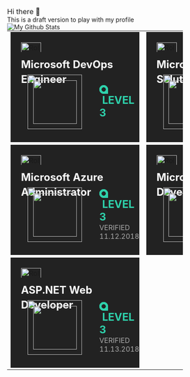 ### Hi there 👋

This is a draft version to play with my profile

![My Github Stats][githubstats]

[githubstats]: https://github-readme-stats.vercel.app/api?username=sujithq "My Github Stats"

<style>
@import url(https://cloud.typography.com/6966154/6397212/css/fonts.css);
/*! normalize.css v8.0.1 | MIT License | github.com/necolas/normalize.css *//*! normalize.css v8.0.1 | MIT License | github.com/necolas/normalize.css */.onboardingContainer---16EA-{background-color:#fff;padding:48px 118px;max-width:630px}.title---gHXum{-webkit-box-orient:vertical;-webkit-box-direction:normal;-ms-flex-direction:column;flex-direction:column;color:#1a5e56;font-size:32px;line-height:40px;font-weight:300;letter-spacing:-.45px;margin-bottom:22px}.description---1bu1x,.title---gHXum{display:-webkit-box;display:-ms-flexbox;display:flex;text-align:center}.description---1bu1x{font-size:14px;margin-bottom:28px;min-height:144px;color:#000}.descriptionContent---3PR-R{color:#181818;font-size:18px;line-height:28px;font-weight:300}.navButtonContainer---fZqWq{display:-webkit-box;display:-ms-flexbox;display:flex;margin:0 auto 24px}.nextButton---1SfmP{color:#fff;border:none;min-width:120px;height:42px;background:#1a5e56;border-radius:2px;margin:auto;cursor:pointer}.dots---19cr8{display:-webkit-box;display:-ms-flexbox;display:flex;-webkit-box-orient:vertical;-webkit-box-direction:normal;-ms-flex-direction:inline-flex;flex-direction:inline-flex;-webkit-box-pack:justify;-ms-flex-pack:justify;justify-content:space-between;min-width:80px;width:4vw;margin:auto}.dot---32cw4{border-radius:50%;border:1px solid #1a5e56;background-color:transparent;padding:0;width:100%;height:100%;cursor:pointer}.dot---32cw4.selected---3NvRD{background-color:#1a5e56}.dotContainer---3qsqd{width:9px;height:9px}.dismissButton---2f9UD{position:absolute;top:16px;right:16px}@media screen and (max-width:629px){.onboardingContainer---16EA-{font-size:12px;margin:37px auto 0;padding:24px;position:relative}.dismissButton---2f9UD{top:4px;right:4px}.title---gHXum{margin-bottom:12px;font-weight:500;font-size:18px;line-height:24px}.description---1bu1x{font-size:14px;font-weight:500;min-height:120px;margin-bottom:0}.descriptionContent---3PR-R{font-weight:400;font-size:14px;line-height:20px}.dots---19cr8{-webkit-box-pack:space-evenly;-ms-flex-pack:space-evenly;justify-content:space-evenly;max-width:100px;margin:auto}.nextButtonContainer---16ahe{width:250px}}.slideForwardEnter---3haf8{opacity:0;-webkit-transform:translateX(100%);transform:translateX(100%)}.slideForwardEnterActive---2N9ij{-webkit-transition:opacity .5s,-webkit-transform .5s;transition:opacity .5s,-webkit-transform .5s;transition:opacity .5s,transform .5s;transition:opacity .5s,transform .5s,-webkit-transform .5s}.slideForwardEnterActive---2N9ij,.slideForwardExit---2EAZe{opacity:1;-webkit-transform:translateX(0);transform:translateX(0)}.slideForwardExitActive---3b-OL{position:absolute;-webkit-transition:opacity .5s,-webkit-transform .5s;transition:opacity .5s,-webkit-transform .5s;transition:opacity .5s,transform .5s;transition:opacity .5s,transform .5s,-webkit-transform .5s}.slideBackwardEnter---Itk0B,.slideForwardExitActive---3b-OL{opacity:0;-webkit-transform:translateX(-100%);transform:translateX(-100%)}.slideBackwardEnterActive---3ijUB{-webkit-transition:opacity .5s,-webkit-transform .5s;transition:opacity .5s,-webkit-transform .5s;transition:opacity .5s,transform .5s;transition:opacity .5s,transform .5s,-webkit-transform .5s}.slideBackwardEnterActive---3ijUB,.slideBackwardExit---1sypP{opacity:1;-webkit-transform:translateX(0);transform:translateX(0)}.slideBackwardExitActive---1hKEq{position:absolute;opacity:0;-webkit-transform:translateX(100%);transform:translateX(100%);-webkit-transition:opacity .5s,-webkit-transform .5s;transition:opacity .5s,-webkit-transform .5s;transition:opacity .5s,transform .5s;transition:opacity .5s,transform .5s,-webkit-transform .5s}.overviewHeader---1X4rK{min-height:370px;background:url(https://s2.pluralsight.com/roleiq/imgs/roleiq_header_background3.svg) no-repeat;background-size:cover;-webkit-box-orient:horizontal;-ms-flex-direction:row;flex-direction:row;-webkit-box-pack:justify;-ms-flex-pack:justify;justify-content:space-between;width:100%;border-bottom:1px solid #363636}.overviewHeader---1X4rK,.roleIqHeaderText---2xAyg{display:-webkit-box;display:-ms-flexbox;display:flex;-webkit-box-direction:normal}.roleIqHeaderText---2xAyg{-webkit-box-align:start;-ms-flex-align:start;align-items:flex-start;-ms-flex-item-align:center;align-self:center;padding:45px;-webkit-box-orient:vertical;-ms-flex-direction:column;flex-direction:column;max-width:475px}.roleIqLogo---1h1IQ{height:70px;vertical-align:baseline;max-width:none}.levelProgressImage---oDbLg{display:-webkit-box;display:-ms-flexbox;display:flex;-ms-flex-item-align:center;align-self:center;-webkit-box-orient:vertical;-webkit-box-direction:normal;-ms-flex-direction:column;flex-direction:column;-webkit-box-align:center;-ms-flex-align:center;align-items:center;padding-right:57px}p.levelProgressCaption---3IOFs{font-size:18px;text-align:center;line-height:24px;margin:24px 10% 0}.headerDescription---3AAQP{padding-top:28px;font-size:24px;font-weight:400;line-height:32px}.subHeader---HwXCr{padding-top:10px;font-size:18px;font-weight:300;line-height:24px}.noRoles---3e_vU{margin:70px auto;text-align:center}@media only screen and (max-width:629px){.roleIqHeaderText---2xAyg{text-align:center;margin:auto;padding:0}.roleIqLogo---1h1IQ{margin:auto;height:34px}.overviewHeader---1X4rK{padding:24px;min-height:193px;-webkit-box-orient:vertical;-webkit-box-direction:normal;-ms-flex-direction:column;flex-direction:column}.headerDescription---3AAQP{margin:auto}}.achievedLevel---Ilrx6{font-weight:700;font-size:24px;color:#2ed1ab;fill:#2ed1ab}.finishedRoleIcon---2a6-j{width:var(--roleIconSize);height:var(--roleIconSize);top:calc((var(--levelIconSize) - var(--roleIconSize))/2);left:calc((var(--levelIconSize) - var(--roleIconSize))/2);position:absolute}.finishedRoleLevelIcon---3XEPc{width:var(--levelIconSize);height:var(--levelIconSize)}.achievedLevelContainer---327UN .roleLevelBadgeContainer---3pdys{margin-left:15px;position:relative}.achievedLevelContainer---327UN .verifiedDate---NIcTJ{color:#aaa}.roleName---3u-Yw{color:#fff;font-weight:200}.retake---1_4Tm{color:#0084bd}@media only screen and (max-width:629px){:root{--levelIconSize:40px;--roleIconSize:32px}.achievedLevel---Ilrx6{font-size:14px;line-height:14px}.finishedLearnerRoleCard---3mMxm{display:-webkit-box;display:-ms-flexbox;display:flex;-webkit-box-orient:vertical;-webkit-box-direction:normal;-ms-flex-direction:column;flex-direction:column;padding:24px;background-color:#222}.logoLevelContainer---34Gi-{display:-webkit-box;display:-ms-flexbox;display:flex;-webkit-box-pack:justify;-ms-flex-pack:justify;justify-content:space-between;-webkit-box-align:end;-ms-flex-align:end;align-items:flex-end;margin-bottom:16px}.roleIQLogo---3rfXK{width:80px}.roleName---3u-Yw{font-weight:700;font-size:14px;margin-bottom:10px;line-height:20px}.achievedLevelContainer---327UN .roleLevelBadgeContainer---3pdys{float:left;margin:8px 18px 0 0}.achievedLevelContainer---327UN .levelInformationContainer---3myRY{display:-webkit-box;display:-ms-flexbox;display:flex;-webkit-box-orient:vertical;-webkit-box-direction:normal;-ms-flex-direction:column;flex-direction:column}.achievedLevelContainer---327UN .verifiedDate---NIcTJ{font-size:12px;line-height:10px}}@media only screen and (min-width:630px){:root{--levelIconSize:125px;--roleIconSize:100px}.finishedLearnerRoleCard---3mMxm{height:100%;display:-webkit-box;display:-ms-flexbox;display:flex;-webkit-box-orient:vertical;-webkit-box-direction:normal;-ms-flex-direction:column;flex-direction:column;padding-left:24px;background-color:#222}.finishedLearnerRoleCard---3mMxm:hover{background-color:#363636}.finishedLearnerRoleCard---3mMxm .roleName---3u-Yw{font-weight:700;font-size:24px}.finishedLearnerRoleCard---3mMxm .roleIQLogo---3rfXK{height:46px;padding-top:24px;-ms-flex-item-align:start;align-self:flex-start;margin-bottom:12px}.finishedLearnerRoleCard---3mMxm .achievedLevelContainer---327UN{margin-top:auto;padding-bottom:30px;display:-webkit-box;display:-ms-flexbox;display:flex;-webkit-box-align:center;-ms-flex-align:center;align-items:center}.finishedLearnerRoleCard---3mMxm .achievedLevelContainer---327UN .levelInformationContainer---3myRY{display:-webkit-box;display:-ms-flexbox;display:flex;-webkit-box-orient:vertical;-webkit-box-direction:normal;-ms-flex-direction:column;flex-direction:column;margin-left:40px}.roleName---3u-Yw{font-size:24px;line-height:1.4;height:40px}}.container---v6_KJ{max-width:450px;padding:12px}.container---v6_KJ .title---3LXnw{font-size:24px;line-height:28px}.container---v6_KJ .content---2Ui3i{display:-webkit-box;display:-ms-flexbox;display:flex;-webkit-box-orient:vertical;-webkit-box-direction:normal;-ms-flex-direction:column;flex-direction:column;font-size:14px}.buttonRow---1bU6D{display:-webkit-box;display:-ms-flexbox;display:flex;-webkit-box-pack:end;-ms-flex-pack:end;justify-content:flex-end;padding-top:16px}.button---1OIA4{margin:8px}.copy---304Tq{padding-top:40px}.copy---304Tq h3{padding-bottom:15px;line-height:1.4;font-size:14px;font-weight:300;color:#181818}@media only screen and (max-width:629px){.copy---304Tq{padding-top:18px}}.badgeContainer---3yZ54{display:-webkit-box;display:-ms-flexbox;display:flex;white-space:nowrap}.customBadgeClass---1nRh1{-webkit-box-align:center;-ms-flex-align:center;align-items:center}.truncate---3TXwU{width:90%;white-space:nowrap;overflow:hidden;text-overflow:ellipsis}.roleContainer---2bcFU{background-color:#222;padding-top:12px}.roleContainer---2bcFU:hover{background-color:#363636}.assignedContainer---3EYAw>div>div{background-color:#eee;color:#000}.kebabContainer---2XKkY{float:right;margin-right:10px;margin-top:10px}.roleContainerHeader---1Eylz{margin:17px 0 15px;display:-webkit-box;display:-ms-flexbox;display:flex;-webkit-box-pack:justify;-ms-flex-pack:justify;justify-content:space-between}.roleContainerBody---2fY1h{padding:2px 20px 20px;color:#aaa}.roleName---6rrA5{color:#fff;font-weight:200}.roleIcon---2L3mO{max-width:110px;margin-right:10px;margin-left:24px}.roleDetails---3FJzo{display:-webkit-box;display:-ms-flexbox;display:flex}.skillNumber---1wHYP{color:#fff;padding-right:5px}.skills---IQ-Z6{margin-right:15px}.roleContainerFooter---1HZyg{color:#aaa;display:-webkit-box;display:-ms-flexbox;display:flex;-webkit-box-orient:vertical;-webkit-box-direction:normal;-ms-flex-direction:column;flex-direction:column;-webkit-box-pack:justify;-ms-flex-pack:justify;justify-content:space-between;background-color:#363636;padding:15px;min-height:78px}.retakeText---3lHJY{color:#0084bd}.roleProgress---2_kQH{height:.15em;-webkit-appearance:none;-moz-appearance:none;appearance:none;margin-bottom:-10px;width:100%;border:none}.roleProgress---2_kQH::-moz-progress-bar{background:#fff;border:none}.roleProgress---2_kQH::-webkit-progress-bar{background:#ccc;-webkit-box-shadow:0 2px 5px rgba(0,0,0,.2) inset;box-shadow:inset 0 2px 5px rgba(0,0,0,.2);border:none}.roleProgress---2_kQH::-webkit-progress-value{background:#fff;border:none}.roleProgress---2_kQH::-ms-fill{background:#fff;box-shadow:inset 0 2px 5px rgba(0,0,0,.2);border:none}@media only screen and (max-width:629px){.roleContainer---2bcFU{display:-webkit-box;display:-ms-flexbox;display:flex;-webkit-box-align:center;-ms-flex-align:center;align-items:center;-webkit-box-orient:vertical;-webkit-box-direction:normal;-ms-flex-direction:column;flex-direction:column;padding:12px 48px 0 0;width:100%}.roleIcon---2L3mO{height:40px;width:40px;margin-right:24px;margin-left:12px}.roleName---6rrA5{font-size:14px;font-weight:700;-webkit-box-pack:justify;-ms-flex-pack:justify;justify-content:space-between}.roleDetails---3FJzo,.roleName---6rrA5{display:-webkit-box;display:-ms-flexbox;display:flex;-webkit-box-align:center;-ms-flex-align:center;align-items:center}.roleDetails---3FJzo{width:100%;padding:12px 0}.roleDetails---3FJzo>*{margin-bottom:4px}.finishNow---u82LQ{color:#0084bd}.skillProgress---RyKrC{color:#aaa}.assignedContainer---3EYAw{width:100%}.assignedContainer---3EYAw>div>div{background-color:#eee;color:#000;width:100%;text-align:center}.closeButtonContainer---1yGD0{background-color:#222;float:right;margin-bottom:-48px}.mobileVerticalContainer---T6yf8{display:-webkit-box;display:-ms-flexbox;display:flex;-webkit-box-orient:vertical;-webkit-box-direction:normal;-ms-flex-direction:column;flex-direction:column}.mobileHorizontalContainer---2dCo_{display:-webkit-box;display:-ms-flexbox;display:flex;width:100%;-webkit-box-pack:justify;-ms-flex-pack:justify;justify-content:space-between}}@media only screen and (min-width:630px){.roleName---6rrA5{font-size:24px;line-height:1.4;height:40px}.assignedContainer---3EYAw{padding:0 1em}.roleDetails---3FJzo{display:-webkit-box;display:-ms-flexbox;display:flex;margin-top:45px;line-height:1}.roleIcon---2L3mO{width:5em;height:5em}}@media only screen and (max-width:629px){.learnerRoleContainer---42y8R{width:100%;margin-bottom:12px}}@media only screen and (min-width:630px){.learnerRoleContainer---42y8R{width:400px;margin:12px 24px 12px 0;min-height:337px}}.roleContainerHeader---13I8n{margin:17px 0 15px;display:-webkit-box;display:-ms-flexbox;display:flex;-webkit-box-pack:justify;-ms-flex-pack:justify;justify-content:space-between}.roleContainerBody---1ie_d{padding:2px 20px 20px;color:#aaa}.roleContainerFooter---18VXS{color:#aaa;display:-webkit-box;display:-ms-flexbox;display:flex;-webkit-box-orient:vertical;-webkit-box-direction:normal;-ms-flex-direction:column;flex-direction:column;-webkit-box-pack:justify;-ms-flex-pack:justify;justify-content:space-between;background-color:#363636;padding:15px}.kebabContainer---1hAV2{float:right;margin-right:10px;margin-top:10px}.learnerRoleContainer---3a0OB{padding:24px}.myRoles---375in{font-size:24px;font-weight:300;margin-bottom:20px}.learnerRoleList---2SL_g{display:-webkit-box;display:-ms-flexbox;display:flex;-ms-flex-wrap:wrap;flex-wrap:wrap}@media screen and (max-width:629px){.myRoles---375in{font-size:16px;font-weight:500}}.roleRowElement---12-zv>div:first-child>div{background-size:contain}.roleRowElement---12-zv>div:nth-child(2) span:first-child{max-width:80%}.roleRowElement---12-zv:hover{background-color:#222}.roleRowTitle---26uX7>div:first-child{margin-left:20px}.roleRowElement---12-zv{border-bottom:1px solid #363636}.roleListTitle---DLaJo{margin-top:18px;margin-left:24px}.roleRowTitle---26uX7{display:-webkit-box;display:-ms-flexbox;display:flex}.progressRatio---1M51-{color:#fff}.grayBullet---2AThf{color:#aaa}div[role=tablist]{border-bottom:none}@media only screen and (max-width:629px){.roleRowElement---12-zv{padding:24px 0!important}.roleRowTitle---26uX7{-webkit-box-orient:vertical;-webkit-box-direction:reverse;-ms-flex-direction:column-reverse;flex-direction:column-reverse;font-size:16px}.roleRowTitle---26uX7>div:first-child{margin:0 0 8px}}.spinnerContainer---1fDB0{display:-webkit-box;display:-ms-flexbox;display:flex;-webkit-box-pack:center;-ms-flex-pack:center;justify-content:center;margin-top:10vh}.rolesAndTabsContainer---1dxzb{padding:0 24px}.loading---1vyEX{margin-bottom:48px}.rolesContainer---TEuSu::-webkit-scrollbar{-webkit-appearance:none;width:7px}.rolesContainer---TEuSu::-webkit-scrollbar-thumb{border-radius:4px;background-color:#555;-webkit-box-shadow:0 0 1px hsla(0,0%,100%,.5)}.noRoles---142Ho{font-size:18px;text-align:center;margin-top:100px}.exploreRoles---1USyN{font-size:24px;font-weight:300;margin-top:20px}@media only screen and (min-width:630px){.tabContainer---11vVW{display:-webkit-box;display:-ms-flexbox;display:flex;-webkit-box-pack:justify;-ms-flex-pack:justify;justify-content:space-between;-webkit-box-align:center;-ms-flex-align:center;align-items:center;-webkit-box-orient:horizontal;-webkit-box-direction:normal;-ms-flex-direction:row;flex-direction:row;border-bottom:1px solid #363636}.filter---3Oxq7{margin-right:20px}.rolesContainer---TEuSu{height:480px;overflow-y:scroll;margin-bottom:20px}}@media only screen and (max-width:629px){.tabContainer---11vVW{display:-webkit-box;display:-ms-flexbox;display:flex;-webkit-box-orient:vertical;-webkit-box-direction:normal;-ms-flex-direction:column;flex-direction:column;border-bottom:1px solid #363636}.filter---3Oxq7{width:100%;margin-top:12px;margin-bottom:12px}.filter---3Oxq7 label{width:100%}.rolesContainer---TEuSu{min-height:330px}.exploreRoles---1USyN{font-size:16px;font-weight:500}}.rowHeader---Kp-BM{display:-webkit-box;display:-ms-flexbox;display:flex}.rowListTitle---YVtdJ{font-weight:300;font-size:18px}@media only screen and (min-width:1300px){.rolesContainer---TEuSu{height:768px;overflow-y:scroll}}.roleLevelBadgeContainer---8CTus .badgeIcon---1NL4y{margin-bottom:30px}.roleLevelBadgeContainer---8CTus .roleIcon---3uZGY{width:114px;height:113px;position:absolute;margin-left:13px;margin-top:13px}
/*! normalize.css v8.0.1 | MIT License | github.com/necolas/normalize.css */.levelBadge-0---ktMWJ{border:none;background-color:#555!important}.levelBadge-1---1RSVw{border:none;background-color:#1c705f!important}.levelBadge-2---3TP9B{border:none;background-color:#259980!important}.levelBadge-3---2S32E{border:none;background-color:#2ed1ab!important}/*! normalize.css v8.0.1 | MIT License | github.com/necolas/normalize.css */.skillProgressContainer---lVDLZ{display:-webkit-box;display:-ms-flexbox;display:flex;-webkit-box-orient:vertical;-webkit-box-direction:normal;-ms-flex-direction:column;flex-direction:column;-webkit-box-pack:center;-ms-flex-pack:center;justify-content:center;-webkit-box-align:center;-ms-flex-align:center;align-items:center;margin-right:100px;font-size:18px;font-weight:700}.skillProgressLogoImage---Yz5P2{width:130px;margin-right:12px}.verticalBox---2rVSi{display:-webkit-box;display:-ms-flexbox;display:flex;-webkit-box-orient:vertical;-webkit-box-direction:normal;-ms-flex-direction:column;flex-direction:column;-webkit-box-align:center;-ms-flex-align:center;align-items:center;padding:20px 25px 40px}.thumbsUp---1MbTu{font-size:50px;line-height:100px}.tooltipTitle---28nQY{font-size:24px;color:#181818;font-weight:400;margin-bottom:20px}.tooltipText---3cvg4{font-size:18px;color:#222;font-weight:300;line-height:26px;text-align:center}.tooltipText---3cvg4 span{font-weight:700}.tooltipLevelContainer---2iiou{display:-webkit-box;display:-ms-flexbox;display:flex;-ms-flex-pack:distribute;justify-content:space-around;width:100%;margin-bottom:27px}.tooltipLevelContainer---2iiou .tooltipLevel----Q0YM{display:-webkit-box;display:-ms-flexbox;display:flex;-webkit-box-orient:vertical;-webkit-box-direction:normal;-ms-flex-direction:column;flex-direction:column;-webkit-box-pack:center;-ms-flex-pack:center;justify-content:center;-webkit-box-align:center;-ms-flex-align:center;align-items:center}.tooltipLevelContainer---2iiou .tooltipLevel----Q0YM .iconContainer---1Tk97{position:relative}.tooltipLevelContainer---2iiou .tooltipLevel----Q0YM .iconContainer---1Tk97 .badgeIcon---3zqPw{height:100px;width:100px;margin-bottom:10px}.tooltipLevelContainer---2iiou .tooltipLevel----Q0YM .iconContainer---1Tk97 .roleIcon---1TGmB{width:74px;height:74px;position:absolute;left:13px;top:13px}.progressPercentage---_9N4d{display:-webkit-box;display:-ms-flexbox;display:flex;-webkit-box-align:center;-ms-flex-align:center;align-items:center}.informationIcon---3j8sO{display:-webkit-box;display:-ms-flexbox;display:flex;-webkit-box-orient:vertical;-webkit-box-direction:normal;-ms-flex-direction:column;flex-direction:column}.informationIconContainer---3NHoX{width:64px;height:32px}.logoContainer---3PeF2{margin-left:18px;margin-bottom:20px;display:-webkit-box;display:-ms-flexbox;display:flex;-webkit-box-align:center;-ms-flex-align:center;align-items:center;-webkit-box-pack:center;-ms-flex-pack:center;justify-content:center}.logoContainer---3PeF2 *{z-index:100!important}.levelBadge-0---d1Om4{border:none;background-color:#555!important}.levelBadge-1---dLrWk{border:none;background-color:#1c705f!important}.levelBadge-2---bFger{border:none;background-color:#259980!important}.levelBadge-3---NK3ay{border:none;background-color:#2ed1ab!important}.breadcrumbContainer---1lDxx{width:0}.breadcrumbContainer---1lDxx a{text-decoration:none;-ms-flex-item-align:start;align-self:flex-start}.breadcrumbContainer---1lDxx button:hover{background:#363636}

/*! normalize.css v8.0.1 | MIT License | github.com/necolas/normalize.css */.progressContainer---1jNVg{background-color:#259980;height:80px;margin:20px -10px 0;display:-webkit-box;display:-ms-flexbox;display:flex;-webkit-box-orient:vertical;-webkit-box-direction:normal;-ms-flex-direction:column;flex-direction:column;-webkit-box-pack:center;-ms-flex-pack:center;justify-content:center;text-align:center;border-radius:2px}/*! normalize.css v8.0.1 | MIT License | github.com/necolas/normalize.css */.levelBadge-0---29cHh{border:none;background-color:#555!important}.levelBadge-1---3PlRO{border:none;background-color:#1c705f!important}.levelBadge-2---1EjeC{border:none;background-color:#259980!important}.levelBadge-3---1EP-M{border:none;background-color:#2ed1ab!important}.verifiedText---2Wf6E{margin:8px 0 0 12px;color:#aaa}.badgeContainer---1eHJS{padding-right:4px}.completeContainer---lL4mq{background-color:#222;min-height:80px;margin:20px -10px 0;border-radius:2px;-webkit-box-orient:horizontal;-ms-flex-direction:row;flex-direction:row;-webkit-box-pack:justify;-ms-flex-pack:justify;justify-content:space-between;padding:10px}.completeContainer---lL4mq,.completeContainer---lL4mq div{display:-webkit-box;display:-ms-flexbox;display:flex;-webkit-box-direction:normal}.completeContainer---lL4mq div{-webkit-box-orient:vertical;-ms-flex-direction:column;flex-direction:column;-webkit-box-pack:center;-ms-flex-pack:center;justify-content:center}/*! normalize.css v8.0.1 | MIT License | github.com/necolas/normalize.css */html{line-height:1.15}body{margin:0}main{display:block}h1{font-size:2em;margin:.67em 0}hr{-webkit-box-sizing:content-box;box-sizing:content-box;height:0;overflow:visible}pre{font-family:monospace,monospace;font-size:1em}a{background-color:transparent}abbr[title]{border-bottom:none;text-decoration:underline;-webkit-text-decoration:underline dotted;text-decoration:underline dotted}b,strong{font-weight:bolder}code,kbd,samp{font-family:monospace,monospace;font-size:1em}small{font-size:80%}sub,sup{font-size:75%;line-height:0;position:relative;vertical-align:baseline}sub{bottom:-.25em}sup{top:-.5em}img{border-style:none}button,input,optgroup,select,textarea{font-size:100%;line-height:1.15;margin:0}button,input{overflow:visible}button,select{text-transform:none}[type=button],[type=reset],[type=submit],button{-webkit-appearance:button}[type=button]::-moz-focus-inner,[type=reset]::-moz-focus-inner,[type=submit]::-moz-focus-inner,button::-moz-focus-inner{border-style:none;padding:0}[type=button]:-moz-focusring,[type=reset]:-moz-focusring,[type=submit]:-moz-focusring,button:-moz-focusring{outline:1px dotted ButtonText}fieldset{padding:.35em .75em .625em}legend{-webkit-box-sizing:border-box;box-sizing:border-box;color:inherit;display:table;max-width:100%;padding:0;white-space:normal}progress{vertical-align:baseline}textarea{overflow:auto}[type=checkbox],[type=radio]{-webkit-box-sizing:border-box;box-sizing:border-box;padding:0}[type=number]::-webkit-inner-spin-button,[type=number]::-webkit-outer-spin-button{height:auto}[type=search]{-webkit-appearance:textfield;outline-offset:-2px}[type=search]::-webkit-search-decoration{-webkit-appearance:none}::-webkit-file-upload-button{-webkit-appearance:button;font:inherit}details{display:block}summary{display:list-item}[hidden],template{display:none}html{-webkit-box-sizing:border-box;box-sizing:border-box;-webkit-text-size-adjust:100%;-moz-text-size-adjust:100%;-ms-text-size-adjust:100%;text-size-adjust:100%;font-family:Gotham SSm A,Gotham SSm B,sans-serif;font-size:.875em;font-weight:400;line-height:1.71429}*,:after,:before{-webkit-box-sizing:inherit;box-sizing:inherit}address,blockquote,dl,fieldset,figure,h1,h2,h3,h4,h5,h6,hr,ol,p,pre,table,ul{margin:0}h1,h2,h3,h4,h5,h6{font-weight:400}dd,ol,ul{margin-left:24px;line-height:24px}ol,ul{padding-left:0}li>ol,li>ul{margin-bottom:0}img{max-width:100%;vertical-align:middle}img[height],img[width]{max-width:none}button,input,optgroup,select,textarea{font-family:inherit}a{text-decoration:none}#psds-dialog__overlay{z-index:9999}.pageHeading---i-v48{background:url(https://s2.pluralsight.com/roleiq/imgs/roleiq_header_background3.svg) no-repeat;background-size:cover;display:-webkit-box;display:-ms-flexbox;display:flex;-webkit-box-orient:horizontal;-webkit-box-direction:normal;-ms-flex-direction:row;flex-direction:row;-webkit-box-pack:justify;-ms-flex-pack:justify;justify-content:space-between;width:100%;padding:2.5em 0 2.5em 2.5em}@media (-ms-high-contrast:active),(min-width:1600px) and (-ms-high-contrast:none){.pageHeading---i-v48{max-width:1360px}}.navigationBadgeContainer---1cUGt{display:-webkit-box;display:-ms-flexbox;display:flex;-webkit-box-orient:vertical;-webkit-box-direction:normal;-ms-flex-direction:column;flex-direction:column;-webkit-box-pack:start;-ms-flex-pack:start;justify-content:flex-start;width:100%}.navigation---384Ig{width:0}.navigation---384Ig a{text-decoration:none;-ms-flex-item-align:start;align-self:flex-start}.navigation---384Ig button:hover{background:#363636}.roleName---H51aZ{font-size:36px;font-weight:300}.roleDetails---3aPIZ{font-size:14px;color:#aaa}.messageDetails---1o7R5{font-size:14px;color:#ccc}.badgeContainer---1l_jk{padding:8px 0;display:-webkit-box;display:-ms-flexbox;display:flex}.badgeContainer---1l_jk>*{margin-left:16px}.logoContainer---1XdZ6{margin-right:18px;margin-top:12px;display:-webkit-box;display:-ms-flexbox;display:flex;-webkit-box-align:start;-ms-flex-align:start;align-items:flex-start}.skillProgressLogoImage---11fX-{width:180px;min-width:100px}.levelBadgeAlign---N7yDK{padding-top:12px;display:-webkit-box;display:-ms-flexbox;display:flex}.horizontalFlexContainer---3_4r-{-webkit-box-pack:justify;-ms-flex-pack:justify;justify-content:space-between;-webkit-box-align:start;-ms-flex-align:start;align-items:flex-start;-webkit-box-orient:vertical;-webkit-box-direction:normal;-ms-flex-direction:column;flex-direction:column}.horizontalFlexContainer---3_4r-,.title---3Iz1z{display:-webkit-box;display:-ms-flexbox;display:flex}.title---3Iz1z{-webkit-box-align:center;-ms-flex-align:center;align-items:center;margin-top:.5em}.assignedContainer---3PswZ{margin-top:2em;margin-right:1em}.assignedContainer---3PswZ>div>div{background-color:#eee;color:#000}.levelBadge-0---3DmZb{border:none;background-color:#555!important}.levelBadge-1---2HteL{border:none;background-color:#1c705f!important}.levelBadge-2---hEhND{border:none;background-color:#259980!important}.levelBadge-3---2WupB{border:none;background-color:#2ed1ab!important}.mobileBadgeContainer---2nJhP{display:-webkit-box;display:-ms-flexbox;display:flex;margin-right:18px;-webkit-box-pack:justify;-ms-flex-pack:justify;justify-content:space-between}.mobileBadgesLeft---1D-OS{display:-webkit-box;display:-ms-flexbox;display:flex;-webkit-box-pack:start;-ms-flex-pack:start;justify-content:flex-start;-webkit-box-align:center;-ms-flex-align:center;align-items:center}@media (max-width:629px){.title---3Iz1z{display:-webkit-box;display:-ms-flexbox;display:flex;-webkit-box-orient:vertical;-webkit-box-direction:reverse;-ms-flex-direction:column-reverse;flex-direction:column-reverse;-webkit-box-align:start;-ms-flex-align:start;align-items:flex-start}.pageHeading---i-v48{padding:20px 20px 0}.navigationContainer---24SS3{display:-webkit-box;display:-ms-flexbox;display:flex;-webkit-box-orient:horizontal;-webkit-box-direction:normal;-ms-flex-direction:row;flex-direction:row;-webkit-box-pack:justify;-ms-flex-pack:justify;justify-content:space-between}.roleName---H51aZ{font-size:24px}.roleDetails---3aPIZ{font-size:12px}.skillProgressLogoImage---11fX-{width:90px}.badgeContainer---1l_jk>*{margin-left:0}.assignedContainer---3PswZ{margin-top:0}}.skillName---28QKM{line-height:30px;font-weight:300;white-space:nowrap;overflow:hidden;text-overflow:ellipsis}.skill-assessment-container---27K03{display:-webkit-box;display:-ms-flexbox;display:flex;-webkit-box-orient:vertical;-webkit-box-direction:normal;-ms-flex-direction:column;flex-direction:column;-webkit-box-align:center;-ms-flex-align:center;align-items:center;margin-left:10px}.skill-assessment-container---27K03 .skill-assessment-score-badge---21cwd{-webkit-box-orient:horizontal;-webkit-box-direction:normal;-ms-flex-direction:row;flex-direction:row}.assessmentIcon---1oI_i{max-width:40px}.userIsNotTabbing---1WvyY:focus{outline:none}.skillIQCompleted---Bgz1M{width:15px;height:15px;float:right;margin-left:-15px}.skillRowWrapper---180Mp{border:none;background-color:transparent;color:#fff;padding:0}.skillRowWrapper---180Mp:hover{background-color:#222;cursor:pointer}.skillRow---I7UM1{display:-webkit-box;display:-ms-flexbox;display:flex;-webkit-box-align:center;-ms-flex-align:center;align-items:center;border-radius:5px;padding-top:3px;padding-bottom:3px;position:relative;height:68px}.skillRow---I7UM1.selected---2zfcB{background-color:#313131;border-radius:0;background-size:100%}.skillNameAndRetake---3XyUB{text-align:left;max-width:225px}@media only screen and (min-width:630px){.skillRow---I7UM1.selected---2zfcB{background:url(https://s2.pluralsight.com/roleiq/imgs/roleiq-skillrow-selected.png) no-repeat;width:112.5%}.nameAndScore---QGAG4{display:-webkit-box;display:-ms-flexbox;display:flex;-webkit-box-orient:vertical;-webkit-box-direction:normal;-ms-flex-direction:column;flex-direction:column;margin-right:12px;width:335px}}@media only screen and (max-width:629px){.nameAndScore---QGAG4{display:-webkit-box;display:-ms-flexbox;display:flex;-webkit-box-orient:vertical;-webkit-box-direction:normal;-ms-flex-direction:column;flex-direction:column;width:100%;margin-right:20px}.skillInformation---1gDa7{width:100%}}.selectedGradient---h5Ger{content:"";height:90%;position:absolute;width:4px;background:#0084bd;margin-right:20px;top:0;margin-top:4px;margin-bottom:4px}progress{height:.2em;background:grey;border-radius:10px;margin-top:5px;margin-bottom:12px;width:350px}.skillInformation---1gDa7{display:-webkit-box;display:-ms-flexbox;display:flex;-webkit-box-pack:justify;-ms-flex-pack:justify;justify-content:space-between;-webkit-box-align:center;-ms-flex-align:center;align-items:center}.skillBadge---wgXch{margin-left:auto}.score---2h3Os{margin-left:10px}.skillIQProgress---1-drc{-webkit-appearance:none;-moz-appearance:none;appearance:none;border:none}.skillIQProgress---1-drc::-moz-progress-bar{background:#fff;border:none}.skillIQProgress---1-drc::-webkit-progress-bar{background:#555;-webkit-box-shadow:0 2px 5px rgba(0,0,0,.2) inset;box-shadow:inset 0 2px 5px rgba(0,0,0,.2);border:none}.skillIQProgress---1-drc::-webkit-progress-value{background:#fff;border:none}.skillIQProgress---1-drc::-ms-fill{background:#fff;box-shadow:inset 0 2px 5px rgba(0,0,0,.2);border:none}.skillIcon---2ArlF{width:4em;height:4em;margin-right:.5em;margin-left:1em}.retakeText---10VYO{text-align:left;color:#aaa}.header---2zkPZ{padding:15px 0 0 28px;font-size:24px;font-weight:300;line-height:32px}.skillListContainer---3xSLo{margin-right:30px}.skillCopy---3ZKvl{color:#aaa;font-size:12px;margin-left:28px;margin-bottom:15px}.optionalList---1kVQy,.skillList---1VQ3T{display:-webkit-box;display:-ms-flexbox;display:flex;-webkit-box-orient:vertical;-webkit-box-direction:normal;-ms-flex-direction:column;flex-direction:column;background:#181818}.optionalList---1kVQy{margin-bottom:20px}.optionalSkillToggler---2MtQE{color:#aaa;padding-left:25px;font-size:14px;height:40px;background-color:#222;line-height:40px;width:107%;margin-top:5px;cursor:pointer}.optionalSkillToggler---2MtQE:hover{color:#fff}.requiredHeader---2CNP3{color:#aaa;padding-left:25px;font-size:14px;height:40px;background-color:#222;line-height:40px;width:107%;margin:5px 0}.drawerContainer---3HQ-5{width:100%}.drawerContainer---3HQ-5>div:first-child{border-top:0}.drawerContainer---3HQ-5>div>div:first-child{width:107%}.drawerContainer---3HQ-5>div>div:first-child>div{background-color:#222;padding-left:0}.drawerContainer---3HQ-5>div>div:nth-child(2){width:100%}@media screen and (max-width:629px){.skillListContainer---3xSLo{width:100%;margin-right:5px}.drawerContainer---3HQ-5>div>div:first-child{width:100%}}.skillContainer---3H6g2{display:-webkit-box;display:-ms-flexbox;display:flex;-webkit-box-align:left;-ms-flex-align:left;align-items:left;-webkit-box-orient:vertical;-webkit-box-direction:normal;-ms-flex-direction:column;flex-direction:column;width:100%;background-color:#222;padding:12px 12px 12px 8px;margin:6px auto}.skillIcon---1VpIn{height:60px;width:60px;margin-right:10px}.skillName---2LWpl{color:#fff;font-size:14px;font-weight:700;-webkit-box-pack:justify;-ms-flex-pack:justify;justify-content:space-between}.skillDetails---1a2RT,.skillName---2LWpl{display:-webkit-box;display:-ms-flexbox;display:flex;-webkit-box-align:center;-ms-flex-align:center;align-items:center}.skillDetails---1a2RT{width:100%;padding:12px 0}.skillDetails---1a2RT>*{margin-bottom:4px}.novice---1nKf4{color:#ffc200}.novice---1nKf4,.proficient---4jhr2{display:-webkit-box;display:-ms-flexbox;display:flex}.proficient---4jhr2{color:#86ce21}.expert---BDwSF{display:-webkit-box;display:-ms-flexbox;display:flex;color:#26c1fb}.subText---TB2tH{color:#aaa}.retake---FHIN3{margin-top:20px}.retake---FHIN3 button{width:100%}.cardsContainer---jDc3x{width:100%;padding:10px}.listTitle---1KJPI{margin:36px 10px 10px;font-size:16px;font-weight:700}.cardList---3OdWR,.skillScoreGraphContainer---31OgN{display:-webkit-box;display:-ms-flexbox;display:flex;-webkit-box-orient:vertical;-webkit-box-direction:normal;-ms-flex-direction:column;flex-direction:column}.skillScoreGraphContainer---31OgN{background:#222;width:100%}.skillScoreGraphTitle---3-tCI{display:-webkit-box;display:-ms-flexbox;display:flex;-webkit-box-orient:vertical;-webkit-box-direction:normal;-ms-flex-direction:column;flex-direction:column;font-size:24px;font-weight:300;border-bottom:1px solid #363636;margin-left:69px;margin-right:69px;padding:18px 0 10px}.skillNameAndBadge---1SlbI{display:-webkit-box;display:-ms-flexbox;display:flex;-webkit-box-align:center;-ms-flex-align:center;align-items:center}.skillVerifiedDate---3tjGl{color:#ccc;font-size:14px;padding-left:4.8em}.scoreGraphWrapper---1btWm{position:relative;display:-webkit-box;display:-ms-flexbox;display:flex;-webkit-box-orient:vertical;-webkit-box-direction:normal;-ms-flex-direction:column;flex-direction:column}.scoreGraphWrapper---1btWm>div:first-child{margin-top:25px}.scoreGraphWrapper---1btWm.opaque---1LnIR>div>div>div{opacity:.5}.scoreGraph---2mqLX{margin-left:49px}.additionalGraphElement---FgCxf{display:-webkit-box;display:-ms-flexbox;display:flex;font-weight:300}.additionalGraphElement---FgCxf .assessmentButton---38Hiz{-ms-flex-item-align:center;align-self:center}.additionalGraphElement---FgCxf button{-webkit-transition:none;transition:none}.measureNow---1Qm04{-webkit-box-orient:vertical;-webkit-box-direction:normal;-ms-flex-direction:column;flex-direction:column;text-align:center;font-size:16px;top:100px;left:400px;position:absolute;z-index:4;-webkit-transform:translate(-45%,-50%);transform:translate(-45%,-50%)}.measureNow---1Qm04 .assessmentButton---38Hiz{margin-top:24px;-ms-flex-item-align:center;align-self:center}.measureNow---1Qm04 .skillScoreGraphQuestion---SR3RF{font-size:24px;font-weight:500}.retake---2VuPk{border-top:1px solid #363636;margin-left:69px;margin-right:69px;-webkit-box-align:center;-ms-flex-align:center;align-items:center;padding:10px 0;width:84%;-webkit-box-pack:space-evenly;-ms-flex-pack:space-evenly;justify-content:space-evenly}.retake---2VuPk p{font-size:14px;font-weight:400}.retake---2VuPk .assessmentButton---38Hiz{-ms-flex-item-align:center;align-self:center;font-weight:400}.retake---2VuPk .skillScoreGraphQuestion---SR3RF{font-size:14px;font-weight:400}.assessmentIcon---3Q06i{-ms-flex-item-align:start;align-self:flex-start;width:56px;height:56px;margin-right:10px}.additionalHeaderInformationContainer---1v6Qv{font-size:14px;margin-left:auto}.scoreHistoryGraphContainer---1x8V9{margin-top:60px}.graphBottomContent---35Wzj{margin-left:69px;margin-right:69px;border-top:1px solid #363636;padding:15px;display:-webkit-box;display:-ms-flexbox;display:flex;-webkit-box-orient:vertical;-webkit-box-direction:normal;-ms-flex-direction:column;flex-direction:column}.content---2YY6u{-ms-flex-item-align:center;align-self:center;text-align:center;width:100%}.detailsButton---1yng3{margin-top:16px}.takenContainer---pFqPO{display:-webkit-box;display:-ms-flexbox;display:flex;-webkit-box-align:center;-ms-flex-align:center;align-items:center;-webkit-box-pack:center;-ms-flex-pack:center;justify-content:center;margin-top:18px;margin-bottom:36px}.takenContainer---pFqPO .takenContent---3Couu{width:70%}.takenContent---3Couu{font-size:18px}.skillListContainer---2_qNA{display:-webkit-box;display:-ms-flexbox;display:flex;-webkit-box-orient:horizontal;-webkit-box-direction:normal;-ms-flex-direction:row;flex-direction:row;width:100%}.dialog---15ftD,.subDialog---1CO2m{text-align:center;font-weight:400}.dialog---15ftD{margin:20px 0}@media only screen and (min-width:630px){.levels---1lPz8{display:-webkit-box;display:-ms-flexbox;display:flex;-webkit-box-pack:justify;-ms-flex-pack:justify;justify-content:space-between}.level---2KZ86{width:140px}}@media only screen and (max-width:629px){.levels---1lPz8{display:-webkit-box;display:-ms-flexbox;display:flex;-webkit-box-orient:vertical;-webkit-box-direction:normal;-ms-flex-direction:column;flex-direction:column;-webkit-box-pack:justify;-ms-flex-pack:justify;justify-content:space-between}}.level---2KZ86{padding:15px;border-radius:8px;background-color:#fff;margin:8px}.selected---3Mnsf{background-color:#137bc2;color:#fff}.buttons---26SqN{display:-webkit-box;display:-ms-flexbox;display:flex;margin-top:30px;-webkit-box-pack:center;-ms-flex-pack:center;justify-content:center}.button---2Iynt{margin-left:20px}.celebrationPageContainer---3scuI{text-align:center}.celebrationPageContainer---3scuI h1{font-weight:500;font-size:36px;margin-top:80px}.badgeRowContainer---3kaCZ{margin:80px 20% 140px;display:-webkit-box;display:-ms-flexbox;display:flex;-ms-flex-pack:distribute;justify-content:space-around}.badgeContainer---2qMpW{height:130px;-webkit-filter:brightness(35%);-moz-filter:brightness(35%);filter:url(#brightness);filter:url('data:image/svg+xml;charset=utf-8,<svg xmlns="http://www.w3.org/2000/svg"><filter id="filter"><feComponentTransfer color-interpolation-filters="sRGB"><feFuncR type="linear" slope="0.35" /><feFuncG type="linear" slope="0.35" /><feFuncB type="linear" slope="0.35" /></feComponentTransfer></filter></svg>#filter');filter:brightness(35%)}.achievedBadgeContainer---1xU2x{height:150px;-webkit-transform:scale(1.4);transform:scale(1.4)}.levelBadge-0---2TPb4,.levelBadge-1---OUB0H{border:none;background-color:#1c705f}.levelBadge-2---3mDkS{border:none;background-color:#259980}.levelBadge-3---207r-{border:none;background-color:#2ed1ab}.celebrationText---1xkqe{font-size:18px}.celebrationText---1xkqe>p{margin-top:50px}.achievedLevelText---2y35P{font-weight:700}.footer---31We8{margin-top:50px;margin-bottom:20px}@-webkit-keyframes ShineAnimation---enGHA{0%{background-repeat:no-repeat;background-image:-webkit-linear-gradient(top left,hsla(0,0%,100%,0) 0,hsla(0,0%,100%,0) 45%,hsla(0,0%,100%,.5) 48%,hsla(0,0%,100%,.8) 50%,hsla(0,0%,100%,.5) 52%,hsla(0,0%,100%,0) 57%,hsla(0,0%,100%,0));background-position:-200px -300px}to{background-repeat:no-repeat;background-position:275px 450px}}.shine---sBwQJ{width:100%;border-radius:50%;-webkit-animation-name:ShineAnimation---enGHA;-webkit-animation-duration:5s;-webkit-animation-iteration-count:10;-webkit-animation-timing-function:cubic-bezier(.12,.89,.98,.47);z-index:1000;width:140px;height:140px;position:absolute;top:0;left:0}@media screen and (max-width:629px){.badgeRowContainer---3kaCZ{margin:80px 20px 140px}.celebrationText---1xkqe{font-size:14px}.celebrationPageContainer---3scuI h1{font-size:24px}}
</style>

<table>
  <tr>
    <td><div class="finishedLearnerRoleCard---3mMxm"><img class="roleIQLogo---3rfXK" src="https://s2.pluralsight.com/roleiq/imgs/roleiq-logotype-dark2.svg" alt="RoleIQ Logo"><div class="roleName---3u-Yw" aria-label="Role: Microsoft DevOps Engineer">Microsoft DevOps Engineer</div><div class="achievedLevelContainer---327UN"><div class="roleLevelBadgeContainer---3pdys"><img class="finishedRoleIcon---2a6-j" src="https://s2.pluralsight.com/roleiq-leader/badges/prod/badge_azure_developer4.svg" alt=""><img class="finishedRoleLevelIcon---3XEPc" src="https://s2.pluralsight.com/roleiq/imgs/level3_level_fill.svg" alt=""></div><div class="levelInformationContainer---3myRY"><span class="achievedLevel---Ilrx6" aria-label="Achieved level: Level 3"><svg width="20px" height="20px" viewBox="0 0 20 20" version="1.1"><defs><path d="M22,12 L22,22 L12,22 C6.4771525,22 2,17.5228475 2,12 C2,6.4771525 6.4771525,2 12,2 C17.5228475,2 22,6.4771525 22,12 Z M12,17 C14.7614237,17 17,14.7614237 17,12 C17,9.23857625 14.7614237,7 12,7 C9.23857625,7 7,9.23857625 7,12 C7,14.7614237 9.23857625,17 12,17 Z" id="path-1"></path></defs><g stroke="none" stroke-width="1" fill="none" fill-rule="evenodd"><g transform="translate(-82.000000, -850.000000)"><g transform="translate(80.000000, 848.000000)"><mask id="mask-2" fill="white"><use xlink:href="#path-1"></use></mask><use id="iq" class="achievedLevel---Ilrx6" fill-rule="evenodd" xlink:href="#path-1"></use><g class="achievedLevel---Ilrx6" mask="url(#mask-2)" fill-rule="evenodd"><rect x="0" y="0" width="24" height="24"></rect></g></g></g></g></svg>&nbsp;LEVEL 3</span></div></div></div></td>
    <td><div class="finishedLearnerRoleCard---3mMxm"><img class="roleIQLogo---3rfXK" src="https://s2.pluralsight.com/roleiq/imgs/roleiq-logotype-dark2.svg" alt="RoleIQ Logo"><div class="roleName---3u-Yw" aria-label="Role: Microsoft Azure Solutions Architect">Microsoft Azure Solutions Architect</div><div class="achievedLevelContainer---327UN"><div class="roleLevelBadgeContainer---3pdys"><img class="finishedRoleIcon---2a6-j" src="https://s2.pluralsight.com/roleiq-leader/badges/prod/badge_azure_architect4.svg" alt=""><img class="finishedRoleLevelIcon---3XEPc" src="https://s2.pluralsight.com/roleiq/imgs/level3_level_fill.svg" alt=""></div><div class="levelInformationContainer---3myRY"><span class="achievedLevel---Ilrx6" aria-label="Achieved level: Level 3"><svg width="20px" height="20px" viewBox="0 0 20 20" version="1.1"><defs><path d="M22,12 L22,22 L12,22 C6.4771525,22 2,17.5228475 2,12 C2,6.4771525 6.4771525,2 12,2 C17.5228475,2 22,6.4771525 22,12 Z M12,17 C14.7614237,17 17,14.7614237 17,12 C17,9.23857625 14.7614237,7 12,7 C9.23857625,7 7,9.23857625 7,12 C7,14.7614237 9.23857625,17 12,17 Z" id="path-1"></path></defs><g stroke="none" stroke-width="1" fill="none" fill-rule="evenodd"><g transform="translate(-82.000000, -850.000000)"><g transform="translate(80.000000, 848.000000)"><mask id="mask-2" fill="white"><use xlink:href="#path-1"></use></mask><use id="iq" class="achievedLevel---Ilrx6" fill-rule="evenodd" xlink:href="#path-1"></use><g class="achievedLevel---Ilrx6" mask="url(#mask-2)" fill-rule="evenodd"><rect x="0" y="0" width="24" height="24"></rect></g></g></g></g></svg>&nbsp;LEVEL 3</span><span class="verifiedDate---NIcTJ">VERIFIED 11.12.2018</span></div></div></div></td>
  </tr>
  <tr>
    <td><div class="finishedLearnerRoleCard---3mMxm"><img class="roleIQLogo---3rfXK" src="https://s2.pluralsight.com/roleiq/imgs/roleiq-logotype-dark2.svg" alt="RoleIQ Logo"><div class="roleName---3u-Yw" aria-label="Role: Microsoft Azure Administrator">Microsoft Azure Administrator</div><div class="achievedLevelContainer---327UN"><div class="roleLevelBadgeContainer---3pdys"><img class="finishedRoleIcon---2a6-j" src="https://s2.pluralsight.com/roleiq-leader/badges/prod/badge_azure_administrator4.svg" alt=""><img class="finishedRoleLevelIcon---3XEPc" src="https://s2.pluralsight.com/roleiq/imgs/level3_level_fill.svg" alt=""></div><div class="levelInformationContainer---3myRY"><span class="achievedLevel---Ilrx6" aria-label="Achieved level: Level 3"><svg width="20px" height="20px" viewBox="0 0 20 20" version="1.1"><defs><path d="M22,12 L22,22 L12,22 C6.4771525,22 2,17.5228475 2,12 C2,6.4771525 6.4771525,2 12,2 C17.5228475,2 22,6.4771525 22,12 Z M12,17 C14.7614237,17 17,14.7614237 17,12 C17,9.23857625 14.7614237,7 12,7 C9.23857625,7 7,9.23857625 7,12 C7,14.7614237 9.23857625,17 12,17 Z" id="path-1"></path></defs><g stroke="none" stroke-width="1" fill="none" fill-rule="evenodd"><g transform="translate(-82.000000, -850.000000)"><g transform="translate(80.000000, 848.000000)"><mask id="mask-2" fill="white"><use xlink:href="#path-1"></use></mask><use id="iq" class="achievedLevel---Ilrx6" fill-rule="evenodd" xlink:href="#path-1"></use><g class="achievedLevel---Ilrx6" mask="url(#mask-2)" fill-rule="evenodd"><rect x="0" y="0" width="24" height="24"></rect></g></g></g></g></svg>&nbsp;LEVEL 3</span><span class="verifiedDate---NIcTJ">VERIFIED 11.12.2018</span></div></div></div></td>
    <td><div class="finishedLearnerRoleCard---3mMxm"><img class="roleIQLogo---3rfXK" src="https://s2.pluralsight.com/roleiq/imgs/roleiq-logotype-dark2.svg" alt="RoleIQ Logo"><div class="roleName---3u-Yw" aria-label="Role: Microsoft Azure Developer">Microsoft Azure Developer</div><div class="achievedLevelContainer---327UN"><div class="roleLevelBadgeContainer---3pdys"><img class="finishedRoleIcon---2a6-j" src="https://s2.pluralsight.com/roleiq-leader/badges/prod/badge_azure_developer4.svg" alt=""><img class="finishedRoleLevelIcon---3XEPc" src="https://s2.pluralsight.com/roleiq/imgs/level3_level_fill.svg" alt=""></div><div class="levelInformationContainer---3myRY"><span class="achievedLevel---Ilrx6" aria-label="Achieved level: Level 3"><svg width="20px" height="20px" viewBox="0 0 20 20" version="1.1"><defs><path d="M22,12 L22,22 L12,22 C6.4771525,22 2,17.5228475 2,12 C2,6.4771525 6.4771525,2 12,2 C17.5228475,2 22,6.4771525 22,12 Z M12,17 C14.7614237,17 17,14.7614237 17,12 C17,9.23857625 14.7614237,7 12,7 C9.23857625,7 7,9.23857625 7,12 C7,14.7614237 9.23857625,17 12,17 Z" id="path-1"></path></defs><g stroke="none" stroke-width="1" fill="none" fill-rule="evenodd"><g transform="translate(-82.000000, -850.000000)"><g transform="translate(80.000000, 848.000000)"><mask id="mask-2" fill="white"><use xlink:href="#path-1"></use></mask><use id="iq" class="achievedLevel---Ilrx6" fill-rule="evenodd" xlink:href="#path-1"></use><g class="achievedLevel---Ilrx6" mask="url(#mask-2)" fill-rule="evenodd"><rect x="0" y="0" width="24" height="24"></rect></g></g></g></g></svg>&nbsp;LEVEL 3</span><span class="verifiedDate---NIcTJ">VERIFIED 11.11.2018</span></div></div></div></td>
  </tr>
  <tr>
    <td><div class="finishedLearnerRoleCard---3mMxm"><img class="roleIQLogo---3rfXK" src="https://s2.pluralsight.com/roleiq/imgs/roleiq-logotype-dark2.svg" alt="RoleIQ Logo"><div class="roleName---3u-Yw" aria-label="Role: ASP.NET Web Developer">ASP.NET Web Developer</div><div class="achievedLevelContainer---327UN"><div class="roleLevelBadgeContainer---3pdys"><img class="finishedRoleIcon---2a6-j" src="https://s2.pluralsight.com/roleiq-leader/badges/prod/badge_aspnet_developer.svg" alt=""><img class="finishedRoleLevelIcon---3XEPc" src="https://s2.pluralsight.com/roleiq/imgs/level3_level_fill.svg" alt=""></div><div class="levelInformationContainer---3myRY"><span class="achievedLevel---Ilrx6" aria-label="Achieved level: Level 3"><svg width="20px" height="20px" viewBox="0 0 20 20" version="1.1"><defs><path d="M22,12 L22,22 L12,22 C6.4771525,22 2,17.5228475 2,12 C2,6.4771525 6.4771525,2 12,2 C17.5228475,2 22,6.4771525 22,12 Z M12,17 C14.7614237,17 17,14.7614237 17,12 C17,9.23857625 14.7614237,7 12,7 C9.23857625,7 7,9.23857625 7,12 C7,14.7614237 9.23857625,17 12,17 Z" id="path-1"></path></defs><g stroke="none" stroke-width="1" fill="none" fill-rule="evenodd"><g transform="translate(-82.000000, -850.000000)"><g transform="translate(80.000000, 848.000000)"><mask id="mask-2" fill="white"><use xlink:href="#path-1"></use></mask><use id="iq" class="achievedLevel---Ilrx6" fill-rule="evenodd" xlink:href="#path-1"></use><g class="achievedLevel---Ilrx6" mask="url(#mask-2)" fill-rule="evenodd"><rect x="0" y="0" width="24" height="24"></rect></g></g></g></g></svg>&nbsp;LEVEL 3</span><span class="verifiedDate---NIcTJ">VERIFIED 11.13.2018</span></div></div></div></td>
    <td></td>
  </tr>
</table>

<!--
**sujithq/sujithq** is a ✨ _special_ ✨ repository because its `README.md` (this file) appears on your GitHub profile.

Here are some ideas to get you started:

- 🔭 I’m currently working on ...
- 🌱 I’m currently learning ...
- 👯 I’m looking to collaborate on ...
- 🤔 I’m looking for help with ...
- 💬 Ask me about ...
- 📫 How to reach me: ...
- 😄 Pronouns: ...
- ⚡ Fun fact: ...
-->
